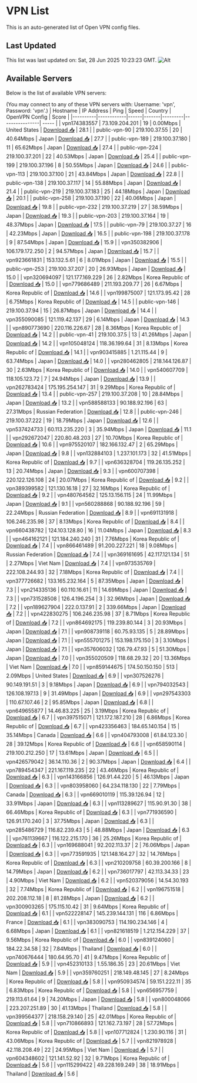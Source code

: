 # VPN List

This is an auto-generated list of Open VPN config files.

## Last Updated

This list was last updated on: Sat, 28 Jun 2025 10:23:23 GMT.
![Alt](https://repobeats.axiom.co/api/embed/186b98318ef1479477931607c1ad7d823f12451f.svg "Repobeats analytics image")

## Available Servers

Below is the list of available VPN servers:

(You may connect to any of these VPN servers with: Username: 'vpn', Password: 'vpn'.)
| Hostname | IP Address | Ping | Speed | Country | OpenVPN Config | Score |
|----------|------------|------|-------|---------|----------------| ----- |
| vpn174383557 | 73.109.204.201 | 19 | 0.00Mbps | United States | [Download 📥](./configs/server_0_US.ovpn) | 28.1 |
| public-vpn-90 | 219.100.37.55 | 20 | 40.64Mbps | Japan | [Download 📥](./configs/server_1_JP.ovpn) | 27.7 |
| public-vpn-189 | 219.100.37.180 | 11 | 65.62Mbps | Japan | [Download 📥](./configs/server_2_JP.ovpn) | 27.4 |
| public-vpn-224 | 219.100.37.201 | 22 | 40.53Mbps | Japan | [Download 📥](./configs/server_3_JP.ovpn) | 25.4 |
| public-vpn-199 | 219.100.37.196 | 8 | 50.55Mbps | Japan | [Download 📥](./configs/server_4_JP.ovpn) | 24.6 |
| public-vpn-113 | 219.100.37.100 | 21 | 43.84Mbps | Japan | [Download 📥](./configs/server_5_JP.ovpn) | 22.8 |
| public-vpn-138 | 219.100.37.117 | 14 | 55.88Mbps | Japan | [Download 📥](./configs/server_6_JP.ovpn) | 21.4 |
| public-vpn-219 | 219.100.37.183 | 25 | 44.18Mbps | Japan | [Download 📥](./configs/server_7_JP.ovpn) | 20.1 |
| public-vpn-258 | 219.100.37.190 | 22 | 40.06Mbps | Japan | [Download 📥](./configs/server_8_JP.ovpn) | 19.8 |
| public-vpn-232 | 219.100.37.219 | 27 | 38.59Mbps | Japan | [Download 📥](./configs/server_9_JP.ovpn) | 19.3 |
| public-vpn-203 | 219.100.37.164 | 19 | 48.37Mbps | Japan | [Download 📥](./configs/server_10_JP.ovpn) | 17.5 |
| public-vpn-79 | 219.100.37.27 | 16 | 42.23Mbps | Japan | [Download 📥](./configs/server_11_JP.ovpn) | 16.5 |
| public-vpn-198 | 219.100.37.178 | 9 | 87.54Mbps | Japan | [Download 📥](./configs/server_12_JP.ovpn) | 15.9 |
| vpn350382906 | 106.179.172.250 | 2 | 94.57Mbps | Japan | [Download 📥](./configs/server_13_JP.ovpn) | 15.7 |
| vpn923661831 | 153.132.5.61 | 6 | 8.01Mbps | Japan | [Download 📥](./configs/server_14_JP.ovpn) | 15.5 |
| public-vpn-253 | 219.100.37.207 | 20 | 26.93Mbps | Japan | [Download 📥](./configs/server_15_JP.ovpn) | 15.0 |
| vpn320694097 | 121.177.169.229 | 26 | 2.82Mbps | Korea Republic of | [Download 📥](./configs/server_16_KR.ovpn) | 15.0 |
| vpn779686489 | 211.193.209.77 | 26 | 6.67Mbps | Korea Republic of | [Download 📥](./configs/server_17_KR.ovpn) | 14.6 |
| vpn199875007 | 121.173.95.42 | 28 | 6.75Mbps | Korea Republic of | [Download 📥](./configs/server_18_KR.ovpn) | 14.5 |
| public-vpn-146 | 219.100.37.94 | 15 | 26.87Mbps | Japan | [Download 📥](./configs/server_19_JP.ovpn) | 14.4 |
| vpn355090085 | 121.119.42.137 | 29 | 6.14Mbps | Japan | [Download 📥](./configs/server_20_JP.ovpn) | 14.3 |
| vpn890773690 | 220.116.226.67 | 28 | 8.36Mbps | Korea Republic of | [Download 📥](./configs/server_21_KR.ovpn) | 14.2 |
| public-vpn-41 | 219.100.37.5 | 13 | 41.26Mbps | Japan | [Download 📥](./configs/server_22_JP.ovpn) | 14.2 |
| vpn105048124 | 118.36.199.64 | 31 | 8.13Mbps | Korea Republic of | [Download 📥](./configs/server_23_KR.ovpn) | 14.1 |
| vpn903415885 | 1.21.115.44 | 9 | 63.74Mbps | Japan | [Download 📥](./configs/server_24_JP.ovpn) | 14.0 |
| vpn280462805 | 218.144.126.87 | 30 | 2.63Mbps | Korea Republic of | [Download 📥](./configs/server_25_KR.ovpn) | 14.0 |
| vpn540607709 | 118.105.123.72 | 7 | 24.94Mbps | Japan | [Download 📥](./configs/server_26_JP.ovpn) | 13.9 |
| vpn262783424 | 175.195.254.147 | 31 | 9.29Mbps | Korea Republic of | [Download 📥](./configs/server_27_KR.ovpn) | 13.4 |
| public-vpn-257 | 219.100.37.208 | 10 | 28.84Mbps | Japan | [Download 📥](./configs/server_28_JP.ovpn) | 13.2 |
| vpn588588133 | 90.188.92.196 | 63 | 27.31Mbps | Russian Federation | [Download 📥](./configs/server_29_RU.ovpn) | 12.8 |
| public-vpn-246 | 219.100.37.222 | 19 | 18.79Mbps | Japan | [Download 📥](./configs/server_30_JP.ovpn) | 12.6 |
| vpn537424733 | 60.113.235.220 | 3 | 35.94Mbps | Japan | [Download 📥](./configs/server_31_JP.ovpn) | 11.1 |
| vpn292672047 | 220.80.48.203 | 27 | 10.70Mbps | Korea Republic of | [Download 📥](./configs/server_32_KR.ovpn) | 10.6 |
| vpn975520107 | 182.166.132.47 | 2 | 65.29Mbps | Japan | [Download 📥](./configs/server_33_JP.ovpn) | 9.8 |
| vpn132884103 | 1.237.101.173 | 32 | 41.51Mbps | Korea Republic of | [Download 📥](./configs/server_34_KR.ovpn) | 9.7 |
| vpn636328704 | 119.26.135.252 | 13 | 20.74Mbps | Japan | [Download 📥](./configs/server_35_JP.ovpn) | 9.3 |
| vpn600707398 | 220.122.126.108 | 24 | 20.07Mbps | Korea Republic of | [Download 📥](./configs/server_36_KR.ovpn) | 9.2 |
| vpn389399582 | 121.130.16.18 | 27 | 32.16Mbps | Korea Republic of | [Download 📥](./configs/server_37_KR.ovpn) | 9.2 |
| vpn480764562 | 125.13.156.115 | 24 | 11.99Mbps | Japan | [Download 📥](./configs/server_38_JP.ovpn) | 9.1 |
| vpn560288868 | 90.188.92.196 | 59 | 22.24Mbps | Russian Federation | [Download 📥](./configs/server_39_RU.ovpn) | 8.9 |
| vpn691131918 | 106.246.235.98 | 37 | 8.13Mbps | Korea Republic of | [Download 📥](./configs/server_40_KR.ovpn) | 8.4 |
| vpn660438782 | 124.103.128.80 | 16 | 11.04Mbps | Japan | [Download 📥](./configs/server_41_JP.ovpn) | 8.3 |
| vpn464162121 | 121.184.240.240 | 31 | 7.76Mbps | Korea Republic of | [Download 📥](./configs/server_42_KR.ovpn) | 7.4 |
| vpn866461489 | 91.200.227.221 | 18 | 9.08Mbps | Russian Federation | [Download 📥](./configs/server_43_RU.ovpn) | 7.4 |
| vpn369161695 | 42.117.121.134 | 51 | 2.27Mbps | Viet Nam | [Download 📥](./configs/server_44_VN.ovpn) | 7.4 |
| vpn973535769 | 222.108.244.93 | 32 | 7.18Mbps | Korea Republic of | [Download 📥](./configs/server_45_KR.ovpn) | 7.4 |
| vpn377726682 | 133.165.232.164 | 5 | 87.35Mbps | Japan | [Download 📥](./configs/server_46_JP.ovpn) | 7.3 |
| vpn214335136 | 60.110.16.61 | 11 | 14.69Mbps | Japan | [Download 📥](./configs/server_47_JP.ovpn) | 7.3 |
| vpn731528508 | 126.4.196.254 | 3 | 32.96Mbps | Japan | [Download 📥](./configs/server_48_JP.ovpn) | 7.2 |
| vpn189627904 | 222.0.137.91 | 2 | 339.66Mbps | Japan | [Download 📥](./configs/server_49_JP.ovpn) | 7.2 |
| vpn422830275 | 106.246.235.98 | 37 | 8.71Mbps | Korea Republic of | [Download 📥](./configs/server_50_KR.ovpn) | 7.2 |
| vpn864692175 | 119.239.80.144 | 3 | 20.93Mbps | Japan | [Download 📥](./configs/server_51_JP.ovpn) | 7.1 |
| vpn908739118 | 60.75.93.135 | 5 | 28.89Mbps | Japan | [Download 📥](./configs/server_52_JP.ovpn) | 7.1 |
| vpn555701275 | 153.198.175.150 | 3 | 3.10Mbps | Japan | [Download 📥](./configs/server_53_JP.ovpn) | 7.1 |
| vpn357606032 | 126.79.47.93 | 5 | 51.30Mbps | Japan | [Download 📥](./configs/server_54_JP.ovpn) | 7.0 |
| vpn355020509 | 118.68.29.32 | 20 | 13.36Mbps | Viet Nam | [Download 📥](./configs/server_55_VN.ovpn) | 7.0 |
| vpn859144675 | 174.50.150.150 | 513 | 2.09Mbps | United States | [Download 📥](./configs/server_56_US.ovpn) | 6.9 |
| vpn307526276 | 90.149.191.51 | 3 | 9.18Mbps | Japan | [Download 📥](./configs/server_57_JP.ovpn) | 6.9 |
| vpn794032543 | 126.108.197.13 | 9 | 31.49Mbps | Japan | [Download 📥](./configs/server_58_JP.ovpn) | 6.9 |
| vpn297543303 | 110.67.107.46 | 2 | 95.85Mbps | Japan | [Download 📥](./configs/server_59_JP.ovpn) | 6.8 |
| vpn649655877 | 14.46.83.225 | 25 | 3.19Mbps | Korea Republic of | [Download 📥](./configs/server_60_KR.ovpn) | 6.7 |
| vpn397515071 | 121.172.187.210 | 28 | 6.86Mbps | Korea Republic of | [Download 📥](./configs/server_61_KR.ovpn) | 6.7 |
| vpn423356463 | 184.65.140.154 | 15 | 35.14Mbps | Canada | [Download 📥](./configs/server_62_CA.ovpn) | 6.6 |
| vpn404793008 | 61.84.123.30 | 28 | 39.12Mbps | Korea Republic of | [Download 📥](./configs/server_63_KR.ovpn) | 6.6 |
| vpn658590114 | 219.100.212.250 | 17 | 13.61Mbps | Japan | [Download 📥](./configs/server_64_JP.ovpn) | 6.5 |
| vpn426579042 | 36.14.110.36 | 2 | 90.37Mbps | Japan | [Download 📥](./configs/server_65_JP.ovpn) | 6.4 |
| vpn789454347 | 221.167.119.235 | 22 | 43.46Mbps | Korea Republic of | [Download 📥](./configs/server_66_KR.ovpn) | 6.3 |
| vpn143166856 | 126.91.44.220 | 5 | 46.13Mbps | Japan | [Download 📥](./configs/server_67_JP.ovpn) | 6.3 |
| vpn803958060 | 64.234.118.130 | 22 | 7.79Mbps | Canada | [Download 📥](./configs/server_68_CA.ovpn) | 6.3 |
| vpn669010119 | 115.39.126.94 | 12 | 33.91Mbps | Japan | [Download 📥](./configs/server_69_JP.ovpn) | 6.3 |
| vpn113289627 | 115.90.91.30 | 38 | 66.46Mbps | Korea Republic of | [Download 📥](./configs/server_70_KR.ovpn) | 6.3 |
| vpn771936590 | 126.91.170.240 | 3 | 37.75Mbps | Japan | [Download 📥](./configs/server_71_JP.ovpn) | 6.3 |
| vpn285486729 | 116.82.239.43 | 5 | 48.88Mbps | Japan | [Download 📥](./configs/server_72_JP.ovpn) | 6.3 |
| vpn761139667 | 116.122.215.170 | 36 | 25.26Mbps | Korea Republic of | [Download 📥](./configs/server_73_KR.ovpn) | 6.3 |
| vpn169688041 | 92.202.113.37 | 2 | 76.06Mbps | Japan | [Download 📥](./configs/server_74_JP.ovpn) | 6.3 |
| vpn773591935 | 121.148.164.27 | 32 | 14.76Mbps | Korea Republic of | [Download 📥](./configs/server_75_KR.ovpn) | 6.3 |
| vpn210209758 | 60.39.200.166 | 8 | 14.79Mbps | Japan | [Download 📥](./configs/server_76_JP.ovpn) | 6.2 |
| vpn736017797 | 42.113.34.33 | 23 | 4.90Mbps | Viet Nam | [Download 📥](./configs/server_77_VN.ovpn) | 6.2 |
| vpn520379056 | 14.54.30.193 | 32 | 7.74Mbps | Korea Republic of | [Download 📥](./configs/server_78_KR.ovpn) | 6.2 |
| vpn196751518 | 202.208.112.18 | 8 | 81.28Mbps | Japan | [Download 📥](./configs/server_79_JP.ovpn) | 6.2 |
| vpn300903265 | 175.115.10.42 | 31 | 9.64Mbps | Korea Republic of | [Download 📥](./configs/server_80_KR.ovpn) | 6.1 |
| vpn522228147 | 145.239.144.131 | 116 | 6.86Mbps | France | [Download 📥](./configs/server_81_FR.ovpn) | 6.1 |
| vpn383090753 | 114.190.234.146 | 4 | 6.68Mbps | Japan | [Download 📥](./configs/server_82_JP.ovpn) | 6.1 |
| vpn821618519 | 1.212.154.229 | 37 | 9.56Mbps | Korea Republic of | [Download 📥](./configs/server_83_KR.ovpn) | 6.0 |
| vpn839124060 | 184.22.34.58 | 32 | 7.84Mbps | Thailand | [Download 📥](./configs/server_84_TH.ovpn) | 6.0 |
| vpn740676444 | 180.64.95.70 | 41 | 9.47Mbps | Korea Republic of | [Download 📥](./configs/server_85_KR.ovpn) | 5.9 |
| vpn452310133 | 1.55.186.35 | 23 | 20.61Mbps | Viet Nam | [Download 📥](./configs/server_86_VN.ovpn) | 5.9 |
| vpn359760251 | 218.149.48.145 | 27 | 8.24Mbps | Korea Republic of | [Download 📥](./configs/server_87_KR.ovpn) | 5.8 |
| vpn950934574 | 59.151.222.11 | 35 | 6.83Mbps | Korea Republic of | [Download 📥](./configs/server_88_KR.ovpn) | 5.8 |
| vpn656957759 | 219.113.61.64 | 9 | 74.20Mbps | Japan | [Download 📥](./configs/server_89_JP.ovpn) | 5.8 |
| vpn800048066 | 223.207.251.89 | 30 | 41.13Mbps | Thailand | [Download 📥](./configs/server_90_TH.ovpn) | 5.8 |
| vpn399564377 | 218.158.29.140 | 25 | 42.01Mbps | Korea Republic of | [Download 📥](./configs/server_91_KR.ovpn) | 5.8 |
| vpn710866893 | 121.162.73.197 | 28 | 57.72Mbps | Korea Republic of | [Download 📥](./configs/server_92_KR.ovpn) | 5.8 |
| vpn107712824 | 1.230.90.116 | 31 | 43.06Mbps | Korea Republic of | [Download 📥](./configs/server_93_KR.ovpn) | 5.7 |
| vpn821978928 | 42.118.208.49 | 22 | 24.95Mbps | Viet Nam | [Download 📥](./configs/server_94_VN.ovpn) | 5.7 |
| vpn604348602 | 121.141.52.92 | 32 | 9.71Mbps | Korea Republic of | [Download 📥](./configs/server_95_KR.ovpn) | 5.6 |
| vpn115299422 | 49.228.169.249 | 38 | 18.91Mbps | Thailand | [Download 📥](./configs/server_96_TH.ovpn) | 5.6 |
